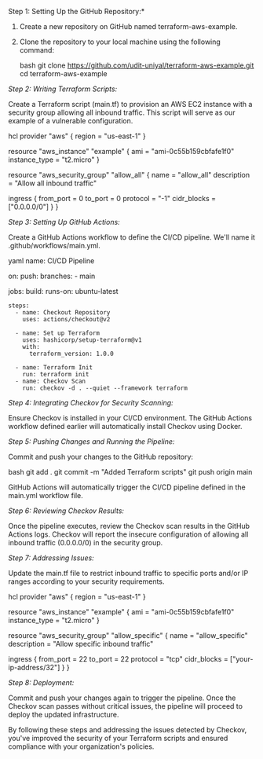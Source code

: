 Step 1: Setting Up the GitHub Repository:*

1. Create a new repository on GitHub named terraform-aws-example.
2. Clone the repository to your local machine using the following command:

    bash
    git clone https://github.com/udit-uniyal/terraform-aws-example.git
    cd terraform-aws-example
    

*Step 2: Writing Terraform Scripts:*

Create a Terraform script (main.tf) to provision an AWS EC2 instance with a security group allowing all inbound traffic. This script will serve as our example of a vulnerable configuration.

hcl
provider "aws" {
  region = "us-east-1"
}

resource "aws_instance" "example" {
  ami           = "ami-0c55b159cbfafe1f0"
  instance_type = "t2.micro"
}

resource "aws_security_group" "allow_all" {
  name        = "allow_all"
  description = "Allow all inbound traffic"
  
  ingress {
    from_port   = 0
    to_port     = 0
    protocol    = "-1"
    cidr_blocks = ["0.0.0.0/0"]
  }
}


*Step 3: Setting Up GitHub Actions:*

Create a GitHub Actions workflow to define the CI/CD pipeline. We'll name it .github/workflows/main.yml.

yaml
name: CI/CD Pipeline

on:
  push:
    branches:
      - main

jobs:
  build:
    runs-on: ubuntu-latest

    steps:
      - name: Checkout Repository
        uses: actions/checkout@v2

      - name: Set up Terraform
        uses: hashicorp/setup-terraform@v1
        with:
          terraform_version: 1.0.0

      - name: Terraform Init
        run: terraform init
      - name: Checkov Scan
        run: checkov -d . --quiet --framework terraform


*Step 4: Integrating Checkov for Security Scanning:*

Ensure Checkov is installed in your CI/CD environment. The GitHub Actions workflow defined earlier will automatically install Checkov using Docker.

*Step 5: Pushing Changes and Running the Pipeline:*

Commit and push your changes to the GitHub repository:

bash
git add .
git commit -m "Added Terraform scripts"
git push origin main


GitHub Actions will automatically trigger the CI/CD pipeline defined in the main.yml workflow file.

*Step 6: Reviewing Checkov Results:*

Once the pipeline executes, review the Checkov scan results in the GitHub Actions logs. Checkov will report the insecure configuration of allowing all inbound traffic (0.0.0.0/0) in the security group.

*Step 7: Addressing Issues:*

Update the main.tf file to restrict inbound traffic to specific ports and/or IP ranges according to your security requirements.

hcl
provider "aws" {
  region = "us-east-1"
}

resource "aws_instance" "example" {
  ami           = "ami-0c55b159cbfafe1f0"
  instance_type = "t2.micro"
}

resource "aws_security_group" "allow_specific" {
  name        = "allow_specific"
  description = "Allow specific inbound traffic"
  
  ingress {
    from_port   = 22
    to_port     = 22
    protocol    = "tcp"
    cidr_blocks = ["your-ip-address/32"]
  }
}


*Step 8: Deployment:*

Commit and push your changes again to trigger the pipeline. Once the Checkov scan passes without critical issues, the pipeline will proceed to deploy the updated infrastructure.

By following these steps and addressing the issues detected by Checkov, you've improved the security of your Terraform scripts and ensured compliance with your organization's policies.
